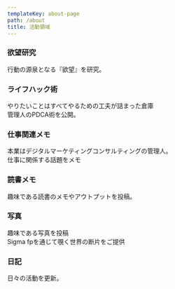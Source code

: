 ```yaml
---
templateKey: about-page
path: /about
title: 活動領域
---
```



### **欲望研究**

行動の源泉となる『欲望』を研究。

### **ライフハック術**

やりたいことはすべてやるための工夫が詰まった倉庫\
管理人のPDCA術を公開。

### 仕事関連メモ

本業はデジタルマーケティングコンサルティングの管理人。\
仕事に関係する話題をメモ

### 読書メモ

趣味である読書のメモやアウトプットを投稿。

### 写真

趣味である写真を投稿\
Sigma fpを通じて覗く世界の断片をご提供



### 日記

日々の活動を更新。